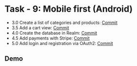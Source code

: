 
# Task - 9: Mobile first (Android)

- 3.0 Create a list of categories and products: [Commit](https://github.com/viashchuk/projektowanie-obiektowe/commit/c66e17bf285392281a130b68919aeb1faf02897e)
- 3.5 Add a cart view: [Commit]()
- 4.0 Create the database in Realm: [Commit]()
- 4.5 Add payments with Stripe: [Commit]()
- 5.0 Add login and registration via OAuth2: [Commit]()

## Demo
